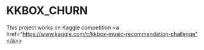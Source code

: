 # KKBOX_CHURN
This project works on Kaggle competition <a href="https://www.kaggle.com/c/kkbox-music-recommendation-challenge"</a>>
